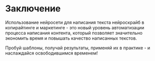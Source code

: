 # Заключение


Использование нейросети для написания текста нейроскрайб в копирайтинге и маркетинге - это новый уровень автоматизации процесса написания контента, который позволяет значительно экономить время и повышать качество написанных текстов. 


Пробуй шаблоны, получай результаты, применяй их в практике - и наслаждайся освободившимся временем!
